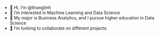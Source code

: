 - 👋 Hi, I’m @ttranglinh
- 👀 I’m interested in Machine Learning and Data Science
- 🌱 My major is Business Analytics, and I pursue higher education in Data Science 
- 💞️ I’m looking to collaborate on different projects.
<!---
ttranglinh/ttranglinh is a ✨ special ✨ repository because its `README.md` (this file) appears on your GitHub profile.
You can click the Preview link to take a look at your changes.
--->
